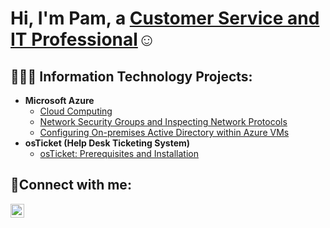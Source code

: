 <h1>Hi, I'm Pam, a <a href= "https://www.linkedin.com/in/siebertp1/">Customer Service and IT Professional</a>☺</h1>

<h2>👩🏻‍💻 Information Technology Projects:</h2>

- <b>Microsoft Azure</b>
  - [Cloud Computing](https://github.com/techspec8/Azure-Compute/blob/main/README.md)
  - [Network Security Groups and Inspecting Network Protocols](https://github.com/techspec8/Network-and-Protocols/tree/main)
  - [Configuring On-premises Active Directory within Azure VMs](https://github.com/techspec8/Active-Directory)
- <b>osTicket (Help Desk Ticketing System)</b>
  - [osTicket: Prerequisites and Installation](https://github.com/techspec8/osTicket-Installation) 

<h2>🤳Connect with me:</h2>

[<img align="left" alt="Josh | LinkedIn" width="22px" src="https://cdn.jsdelivr.net/npm/simple-icons@v3/icons/linkedin.svg" />][linkedin]

[linkedin]: https://www.linkedin.com/in/siebertp1/
